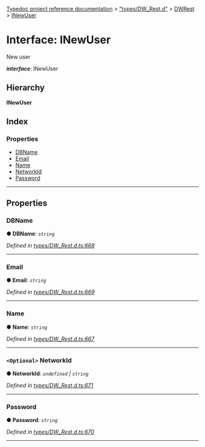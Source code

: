 [Typedoc project reference documentation](../README.md) > ["types/DW_Rest.d"](../modules/_types_dw_rest_d_.md) > [DWRest](../modules/_types_dw_rest_d_.dwrest.md) > [INewUser](../interfaces/_types_dw_rest_d_.dwrest.inewuser.md)

# Interface: INewUser

New user

*__interface__*: INewUser

## Hierarchy

**INewUser**

## Index

### Properties

* [DBName](_types_dw_rest_d_.dwrest.inewuser.md#dbname)
* [Email](_types_dw_rest_d_.dwrest.inewuser.md#email)
* [Name](_types_dw_rest_d_.dwrest.inewuser.md#name)
* [NetworkId](_types_dw_rest_d_.dwrest.inewuser.md#networkid)
* [Password](_types_dw_rest_d_.dwrest.inewuser.md#password)

---

## Properties

<a id="dbname"></a>

###  DBName

**● DBName**: *`string`*

*Defined in [types/DW_Rest.d.ts:668](https://github.com/DocuWare/REST-Sample-TS/blob/master/src/types/DW_Rest.d.ts#L668)*

___
<a id="email"></a>

###  Email

**● Email**: *`string`*

*Defined in [types/DW_Rest.d.ts:669](https://github.com/DocuWare/REST-Sample-TS/blob/master/src/types/DW_Rest.d.ts#L669)*

___
<a id="name"></a>

###  Name

**● Name**: *`string`*

*Defined in [types/DW_Rest.d.ts:667](https://github.com/DocuWare/REST-Sample-TS/blob/master/src/types/DW_Rest.d.ts#L667)*

___
<a id="networkid"></a>

### `<Optional>` NetworkId

**● NetworkId**: *`undefined` \| `string`*

*Defined in [types/DW_Rest.d.ts:671](https://github.com/DocuWare/REST-Sample-TS/blob/master/src/types/DW_Rest.d.ts#L671)*

___
<a id="password"></a>

###  Password

**● Password**: *`string`*

*Defined in [types/DW_Rest.d.ts:670](https://github.com/DocuWare/REST-Sample-TS/blob/master/src/types/DW_Rest.d.ts#L670)*

___

